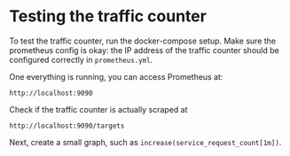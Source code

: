 # Testing the traffic counter


To test the traffic counter, run the docker-compose setup. Make sure the prometheus config is okay: the IP address of the traffic counter should be configured correctly in `prometheus.yml`.

One everything is running, you can access Prometheus at:

    http://localhost:9090

Check if the traffic counter is actually scraped at

    http://localhost:9090/targets

Next, create a small graph, such as `increase(service_request_count[1m])`.
